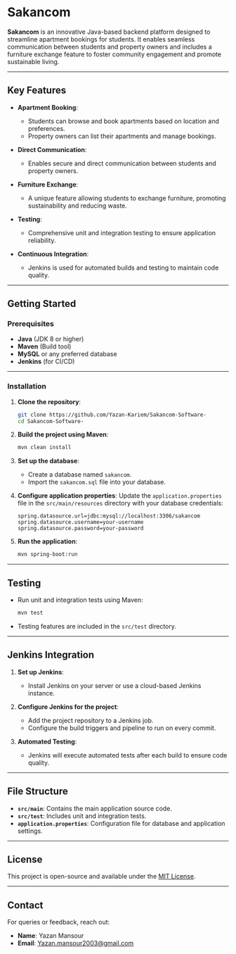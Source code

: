 
# Sakancom

**Sakancom** is an innovative Java-based backend platform designed to streamline apartment bookings for students. It enables seamless communication between students and property owners and includes a furniture exchange feature to foster community engagement and promote sustainable living.

---

## Key Features

- **Apartment Booking**:
  - Students can browse and book apartments based on location and preferences.
  - Property owners can list their apartments and manage bookings.

- **Direct Communication**:
  - Enables secure and direct communication between students and property owners.

- **Furniture Exchange**:
  - A unique feature allowing students to exchange furniture, promoting sustainability and reducing waste.

- **Testing**:
  - Comprehensive unit and integration testing to ensure application reliability.

- **Continuous Integration**:
  - Jenkins is used for automated builds and testing to maintain code quality.

---

## Getting Started

### Prerequisites

- **Java** (JDK 8 or higher)
- **Maven** (Build tool)
- **MySQL** or any preferred database
- **Jenkins** (for CI/CD)

---

### Installation

1. **Clone the repository**:
   ```bash
   git clone https://github.com/Yazan-Kariem/Sakancom-Software-
   cd Sakancom-Software-
   ```

2. **Build the project using Maven**:
   ```bash
   mvn clean install
   ```

3. **Set up the database**:
   - Create a database named `sakancom`.
   - Import the `sakancom.sql` file into your database.

4. **Configure application properties**:
   Update the `application.properties` file in the `src/main/resources` directory with your database credentials:
   ```properties
   spring.datasource.url=jdbc:mysql://localhost:3306/sakancom
   spring.datasource.username=your-username
   spring.datasource.password=your-password
   ```

5. **Run the application**:
   ```bash
   mvn spring-boot:run
   ```

---

## Testing

- Run unit and integration tests using Maven:
  ```bash
  mvn test
  ```

- Testing features are included in the `src/test` directory.

---

## Jenkins Integration

1. **Set up Jenkins**:
   - Install Jenkins on your server or use a cloud-based Jenkins instance.

2. **Configure Jenkins for the project**:
   - Add the project repository to a Jenkins job.
   - Configure the build triggers and pipeline to run on every commit.

3. **Automated Testing**:
   - Jenkins will execute automated tests after each build to ensure code quality.

---

## File Structure

- **`src/main`**: Contains the main application source code.
- **`src/test`**: Includes unit and integration tests.
- **`application.properties`**: Configuration file for database and application settings.

---

## License

This project is open-source and available under the [MIT License](LICENSE).

---

## Contact

For queries or feedback, reach out:

- **Name**: Yazan Mansour
- **Email**: Yazan.mansour2003@gmail.com
